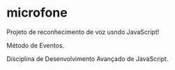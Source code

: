 # microfone

Projeto de reconhecimento de voz usndo JavaScript!

Método de Eventos.

Disciplina de Desenvolvimento Avançado de JavaScript.